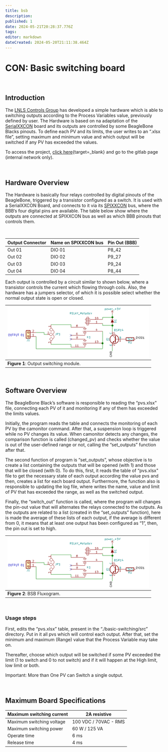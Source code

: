 ```yaml
---
title: bsb
description: 
published: 1
date: 2024-05-21T20:28:37.776Z
tags: 
editor: markdown
dateCreated: 2024-05-20T21:11:38.464Z
---
```


# CON: Basic switching board

<br>

## Introduction 
The [LNLS Controls Group](/Machine/Groups/CON) has developed a simple hardware which is able to switching outputs according to the Process Variables value, previously defined by user. The Hardware is based on na adaptation of the [SerialXXCON](link) board and its outputs are controlled by some BeagleBone Blacks pinouts.
To define each PV and its limits, the user writes to an “.xlsx file”, setting maximum and minimum value and which output will be switched if any PV has exceeded the values.

To access the project, [click here](https://gitlab.cnpem.br/robert.polli/basic-switching/){target=_blank} and go to the gitlab page (internal network only).

<br>

## Hardware Overview 
The Hardware is basically four relays controlled by digital pinouts of the BeagleBone, triggered by a transistor configured as a switch. It is used with a SerialXXCON Board, and connects to it via its [SPIXXCON](link) bus, where the BBB‘s four digital pins are available.
The table below show where the outputs are connected at SPIXXCON bus as well as which BBB pinouts that controls them. 

<br>

|Output Connector| Name on SPIXXCON bus| Pin Out (BBB) |
|-|-|-|
|Out 01| DIO 01| P8_42 |
|Out 02| DIO 02| P9_27 |
|Out 03| DIO 03| P9_24 |
|Out 04| DIO 04| P8_44  |


Each output is controlled by a circuit similar to shown below, where a transistor controls the current which flowing through coils. Also, the hardware has a jumpers selector, of which it is possible select whether the normal output state is open or closed.
 
|![](/img/groups/con/bsb/OutputBSB.png)|
|-|
|**Figure 1**: Output switching module.|

<br>

## Software Overview 

The BeagleBone Black’s software is responsible to reading the “pvs.xlsx" file, connecting each PV of it and monitoring if any of them has exceeded the limits values.

Initially, the program reads the table and connects the monitoring of each PV by the camonitor command. After that, a suspension loop is triggered while no PV changes its value. When camonitor detects any changes, the comparison function is called (changed_pv) and checks whether the value is out of the user-defined range or not, calling the “set_outputs” function after that.

The second function of program is “set_outputs”, whose objective is to create a list containing the outputs that will be opened (with 1) and those that will be closed (with 0). To do this, first, it reads the table of “pvs.xlsx" file to get the necessary state of each output according the value pvs and then, creates a list for each board output.
Furthermore, the function also is responsible to updating the log file, where writes the name, value and limit of PV that has exceeded the range, as well as the switched output.

Finally, the “switch_out” function is called, where the program will changes the pin-out value that will alternates the relays connected to the outputs. As the outputs are related to a list (created in the “set_outputs” function), here is made the average of these lists of each output, if the average is different from 0, it means that at least one output has been configured as “1”, then, the pin out is set to high.

|![](/img/groups/con/bsb/OutputBSB.png)|
|-|
|**Figure 2**: BSB Fluxogram.|

<br>

### Usage steps 
First, edits the “pvs.xlsx” table, present in the “./basic-switching/src” directory. Put in it all pvs which will control each output. After that, set the minimum and maximum (Range) value that the Process Variable may take on.

Thereafter, choose which output will be switched if some PV exceeded the limit (1 to switch and 0 to not switch) and if it will happen at the High limit, low limit or both.

Important: More than One PV can Switch a single output.

<br>

## Maximum Board Specifications 

|Maximum switching current| 2A resistive |
|-|-|
|Maximum switching voltage| 100 VDC / 70VAC - RMS |
|Maximum switching power| 60 W / 125 VA |
|Operate time| 6 ms |
|Release time| 4 ms  |
